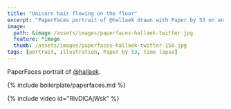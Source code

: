 ```yaml
---
title: "Unicorn hair flowing on the floor"
excerpt: "PaperFaces portrait of @hallaek drawn with Paper by 53 on an iPad."
image: 
  path: &image /assets/images/paperfaces-hallaek-twitter.jpg 
  feature: *image
  thumb: /assets/images/paperfaces-hallaek-twitter-150.jpg
tags: [portrait, illustration, Paper by 53, time lapse]
---
```


PaperFaces portrait of [@hallaek](http://twitter.com/hallaek).

{% include boilerplate/paperfaces.md %}

{% include video id="RlvDlCAjWsk" %}
